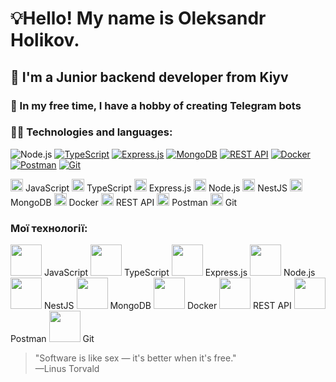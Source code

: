 
# 💡Hello! My name is Oleksandr Holikov.
## 🌱 I'm a Junior backend developer from Kiyv 
### 🤖 In my free time, I have a hobby of creating Telegram bots 
### 👨‍💻 Technologies and languages:
![Node.js](https://www.vectorlogo.zone/logos/nodejs/nodejs-icon.svg)
[![TypeScript](https://www.vectorlogo.zone/logos/typescriptlang/typescriptlang-icon.svg)](https://www.typescriptlang.org/)
[![Express.js](https://www.vectorlogo.zone/logos/expressjs/expressjs-icon.svg)](https://expressjs.com/)
[![MongoDB](https://www.vectorlogo.zone/logos/mongodb/mongodb-icon.svg)](https://www.mongodb.com/)
[![REST API](https://www.vectorlogo.zone/logos/json/json-icon.svg)](https://restfulapi.net/)
[![Docker](https://www.vectorlogo.zone/logos/docker/docker-icon.svg)](https://www.docker.com/)
[![Postman](https://www.vectorlogo.zone/logos/getpostman/getpostman-icon.svg)](https://www.postman.com/)
[![Git](https://www.vectorlogo.zone/logos/git-scm/git-scm-icon.svg)](https://git-scm.com/)

[<img src="https://www.vectorlogo.zone/logos/javascript/javascript-icon.svg" height="20" />](https://developer.mozilla.org/en-US/docs/Web/JavaScript) JavaScript
[<img src="https://www.vectorlogo.zone/logos/typescriptlang/typescriptlang-icon.svg" height="20" />](https://www.typescriptlang.org/) TypeScript
[<img src="https://www.vectorlogo.zone/logos/expressjs/expressjs-icon.svg" height="20" />](https://expressjs.com/) Express.js
[<img src="https://www.vectorlogo.zone/logos/nodejs/nodejs-icon.svg" height="20" />](https://nodejs.org/) Node.js
[<img src="https://www.vectorlogo.zone/logos/nestjs/nestjs-icon.svg" height="20" />](https://nestjs.com/) NestJS
[<img src="https://www.vectorlogo.zone/logos/mongodb/mongodb-icon.svg" height="20" />](https://www.mongodb.com/) MongoDB
[<img src="https://www.vectorlogo.zone/logos/docker/docker-icon.svg" height="20" />](https://www.docker.com/) Docker
[<img src="https://www.vectorlogo.zone/logos/json/json-icon.svg" height="20" />](https://restfulapi.net/) REST API
[<img src="https://www.vectorlogo.zone/logos/getpostman/getpostman-icon.svg" height="20" />](https://www.postman.com/) Postman
[<img src="https://www.vectorlogo.zone/logos/git-scm/git-scm-icon.svg" height="20" />](https://git-scm.com/) Git

### Мої технології:

[<img src="https://www.vectorlogo.zone/logos/javascript/javascript-icon.svg" height="50" />](https://developer.mozilla.org/en-US/docs/Web/JavaScript) JavaScript
[<img src="https://www.vectorlogo.zone/logos/typescriptlang/typescriptlang-icon.svg" height="50" />](https://www.typescriptlang.org/) TypeScript
[<img src="https://www.vectorlogo.zone/logos/expressjs/expressjs-icon.svg" height="50" />](https://expressjs.com/) Express.js
[<img src="https://www.vectorlogo.zone/logos/nodejs/nodejs-icon.svg" height="50" />](https://nodejs.org/) Node.js
[<img src="https://www.vectorlogo.zone/logos/nestjs/nestjs-icon.svg" height="50" />](https://nestjs.com/) NestJS
[<img src="https://www.vectorlogo.zone/logos/mongodb/mongodb-icon.svg" height="50" />](https://www.mongodb.com/) MongoDB
[<img src="https://www.vectorlogo.zone/logos/docker/docker-icon.svg" height="50" />](https://www.docker.com/) Docker
[<img src="https://www.vectorlogo.zone/logos/json/json-icon.svg" height="50" />](https://restfulapi.net/) REST API
[<img src="https://www.vectorlogo.zone/logos/getpostman/getpostman-icon.svg" height="50" />](https://www.postman.com/) Postman
[<img src="https://www.vectorlogo.zone/logos/git-scm/git-scm-icon.svg" height="50" />](https://git-scm.com/) Git


>"Software is like sex — it's better when it's free." <br/>
>        —Linus Torvald
